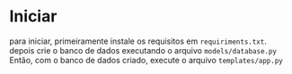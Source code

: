 # Iniciar
para iniciar, primeiramente instale os requisitos em `requiriments.txt`.
depois crie o banco de dados executando o arquivo `models/database.py`
Então, com o banco de dados criado, execute o arquivo `templates/app.py`
